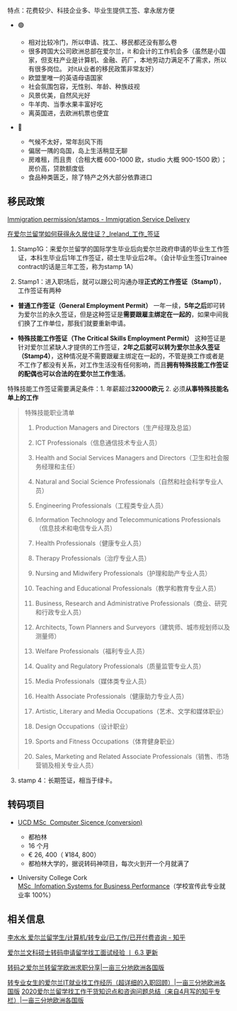 
特点：花费较少、科技企业多、毕业生提供工签、拿永居方便

- 🟢
	- 相对比较冷门，所以申请、找工、移民都还没有那么卷
	- 很多跨国大公司欧洲总部在爱尔兰，it 和会计的工作机会多（虽然是小国家，但支柱产业是计算机、金融、药厂，本地劳动力满足不了需求，所以有很多岗位。 对it从业者的移民政策非常友好）
	- 欧盟里唯一的英语母语国家
	- 社会氛围包容，无性别、年龄、种族歧视
	- 风景优美，自然风光好
	- 牛羊肉、当季水果丰富好吃
	- 离英国进，去欧洲机票也便宜


- 🔴
	- 气候不太好，常年刮风下雨
	- 偏居一隅的岛国，岛上生活稍显无聊
	- 房难租，而且贵（合租大概 600-1000 欧，studio 大概 900-1500 欧）；房价高，贷款额度低
	- 食品种类匮乏，除了特产之外大部分依靠进口


## 移民政策

[Immigration permission/stamps - Immigration Service Delivery](https://www.irishimmigration.ie/registering-your-immigration-permission/information-on-registering/immigration-permission-stamps/)

[在爱尔兰留学如何获得永久居住证？_Ireland_工作_签证](https://www.sohu.com/a/512127269_109028)

1. Stamp1G：来爱尔兰留学的国际学生毕业后向爱尔兰政府申请的毕业生工作签证，本科生毕业后1年工作签证，硕士生毕业后2年。（会计毕业生签订trainee contract的话是三年工签，称为stamp 1A）

2. Stamp1：进入职场后，就可以跟公司沟通办理**正式的工作签证（Stamp1）**，工作签证有两种

- **普通工作签证（General Employment Permit）**
一年一续，**5年之后**即可转为爱尔兰的永久签证，但是这种签证是**需要跟雇主绑定在一起的**，如果中间我们换了工作单位，那我们就要重新申请。

- **特殊技能工作签证（The Critical Skills Employment Permit）**
这种签证是针对爱尔兰紧缺人才提供的工作签证，**2年之后就可以转为爱尔兰永久签证（Stamp4）**，这种情况是不需要跟雇主绑定在一起的，不管是换工作或者是不工作了都没有关系，对工作生活没有任何影响，而且**拥有特殊技能工作签证的配偶也可以合法的在爱尔兰工作生活**。

特殊技能工作签证需要满足条件：1. 年薪超过**32000欧元** 2. 必须**从事特殊技能名单上的工作**

> 特殊技能职业清单
> 
> 1. Production Managers and Directors（生产经理及总监）
> 
> 2. ICT Professionals（信息通信技术专业人员）
> 
> 3. Health and Social Services Managers and Directors（卫生和社会服务经理和主任）
> 
> 4. Natural and Social Science Professionals（自然和社会科学专业人员）
> 
> 5. Engineering Professionals（工程类专业人员）
> 
> 6. Information Technology and Telecommunications Professionals（信息技术和电信专业人员）
> 
> 7. Health Professionals（健康专业人员）
> 
> 8. Therapy Professionals（治疗专业人员）
> 
> 9. Nursing and Midwifery Professionals（护理和助产专业人员）
> 
> 10. Teaching and Educational Professionals（教学和教育专业人员）
> 
> 11. Business, Research and Administrative Professionals（商业、研究和行政专业人员）
> 
> 12. Architects, Town Planners and Surveyors（建筑师、城市规划师以及测量师）
> 
> 13. Welfare Professionals（福利专业人员）
> 
> 14. Quality and Regulatory Professionals（质量监管专业人员）
> 
> 15. Media Professionals（媒体类专业人员）
> 
> 16. Health Associate Professionals（健康助力专业人员）
> 
> 17. Artistic, Literary and Media Occupations（艺术、文学和媒体职业）
> 
> 18. Design Occupations（设计职业）
> 
> 19. Sports and Fitness Occupations（体育健身职业）
> 
> 20. Sales, Marketing and Related Associate Professionals（销售、市场营销及相关专业人员）

3. stamp 4：长期签证，相当于绿卡。

## 转码项目

- [UCD MSc  Computer Sicence (conversion)](https://sisweb.ucd.ie/usis/!W_HU_MENU.P_PUBLISH?p_tag=PROG&MAJR=T195)
	- 都柏林
	- 16 个月
	- € 26, 400（ ¥184, 800）
	- 都柏林大学的，据说转码神项目，每次火到开一个月就满了

- University College Cork
[MSc  Infomation Systems for Business Performance](https://www.ucc.ie/en/ckl18/)（学校宣传此专业就业率 100%）

## 相关信息

[李水水 爱尔兰留学生/计算机/转专业/已工作/已开付费咨询 - 知乎](https://www.zhihu.com/people/li-shui-shui-75/posts)

[爱尔兰文科硕士转码申请留学找工面试经验 丨 6.3 更新](https://www.douban.com/group/topic/209301517/?_i=62315874fadbb1f,2316180tzth8nk&dt_dapp=1)

[转码之爱尔兰转留学欧洲求职分享|一亩三分地欧洲各国版](https://www.1point3acres.com/bbs/thread-756008-1-1.html)

[转专业女生的爱尔兰IT就业找工作经历（超详细的入职回顾）|一亩三分地欧洲各国版](https://www.1point3acres.com/bbs/thread-645839-1-1.html)
[2020爱尔兰留学找工作干货知识点和咨询问题总结（来自4月写的知乎专栏）|一亩三分地欧洲各国版](https://www.1point3acres.com/bbs/thread-645828-1-1.html)